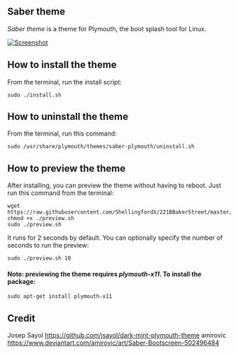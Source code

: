 ## Saber theme

*Saber theme* is a theme for Plymouth, the boot splash tool for Linux. 

[![Screenshot](https://i.imgur.com/XV5aJtF.png)](https://i.imgur.com/XV5aJtF.png)

## How to install the theme
From the terminal, run the install script:

    sudo ./install.sh

## How to uninstall the theme
From the terminal, run this command:

    sudo /usr/share/plymouth/themes/saber-plymouth/uninstall.sh

## How to preview the theme
After installing, you can preview the theme without having to reboot. Just run this command from the terminal:

    wget https://raw.githubusercontent.com/ShellingfordX/221BBakerStreet/master/Plymouth/preview.sh
    chmod +x ./preview.sh
    sudo ./preview.sh

It runs for 2 seconds by default. You can optionally specify the number of seconds to run the preview:

    sudo ./preview.sh 10

#### Note: previewing the theme requires *plymouth-x11*. To install the package:

    sudo apt-get install plymouth-x11


## Credit

Josep Sayol
    https://github.com/jsayol/dark-mint-plymouth-theme
amirovic
    https://www.deviantart.com/amirovic/art/Saber-Bootscreen-502496484
